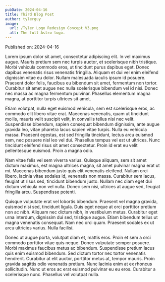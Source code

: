 ```yaml
---
pubDate: 2024-04-16
title: Third Blog Post
author: tylerguy
image:
  url: /Tyler Logo Redesign Concept V3.png
  alt: The full Astro logo.
---
```

Published on: 2024-04-16

Lorem ipsum dolor sit amet, consectetur adipiscing elit. In vel maximus augue. Mauris pretium sem nec turpis auctor, et scelerisque nibh tristique. Morbi vehicula commodo eros, ut tincidunt purus dapibus eget. Donec dapibus venenatis risus venenatis fringilla. Aliquam et dui vel enim eleifend dignissim vitae eu dolor. Nullam malesuada iaculis ipsum id posuere. Praesent dolor felis, faucibus eu bibendum sit amet, fermentum non tortor. Curabitur sit amet augue nec nulla scelerisque bibendum vel id nisi. Donec nec massa ac magna fermentum pulvinar. Phasellus elementum magna magna, at porttitor turpis ultrices sit amet.

Etiam volutpat, nulla eget euismod vehicula, sem est scelerisque eros, ac commodo elit libero vitae erat. Maecenas venenatis, quam ut tincidunt mollis, mauris velit suscipit velit, in convallis tellus nisi nec velit. Suspendisse bibendum, sapien consequat bibendum dignissim, ante augue gravida leo, vitae pharetra lacus sapien vitae turpis. Nulla eu vehicula massa. Praesent egestas, est sed fringilla tincidunt, lectus arcu euismod sem, nec posuere nisl leo vel dui. Phasellus tempus vel est ut ultrices. Nunc tincidunt eleifend risus sit amet consectetur. Proin id erat eu velit pellentesque euismod. Proin a magna odio.

Nam vitae felis vel sem viverra varius. Quisque aliquam, sem sit amet dictum maximus, est magna ultrices magna, sit amet pulvinar magna erat ut mi. Maecenas bibendum justo quis elit venenatis eleifend. Nullam orci libero, lacinia vitae sodales id, venenatis non massa. Curabitur sem lacus, feugiat ut risus sed, tincidunt bibendum justo. Nullam nec diam eget dui dictum vehicula non vel nulla. Donec sem nisi, ultrices at augue sed, feugiat fringilla arcu. Suspendisse potenti.

Quisque vulputate erat vel lobortis bibendum. Praesent vel magna gravida, euismod nisi sed, tincidunt ligula. Duis eget neque at orci porttitor pretium non ac nibh. Aliquam nec dictum nibh, in vestibulum metus. Curabitur eget urna interdum, dignissim dui sed, tristique augue. Etiam bibendum tellus ut magna venenatis consequat. Nam nec orci quam. Praesent sodales ex ut arcu ultricies varius. Nulla facilisi.

Donec ut augue porta, volutpat diam et, mattis eros. Proin et sem a orci commodo porttitor vitae quis neque. Donec vulputate semper posuere. Morbi maximus faucibus metus ac bibendum. Suspendisse pretium lacus quis enim euismod bibendum. Sed dictum tortor nec tortor venenatis hendrerit. Curabitur at elit auctor, porttitor metus at, tempor mauris. Proin gravida sagittis odio venenatis pretium. Nunc lacinia enim at ex rhoncus sollicitudin. Nunc ut eros ac erat euismod pulvinar eu eu eros. Curabitur a scelerisque nunc. Phasellus vel volutpat nulla.
